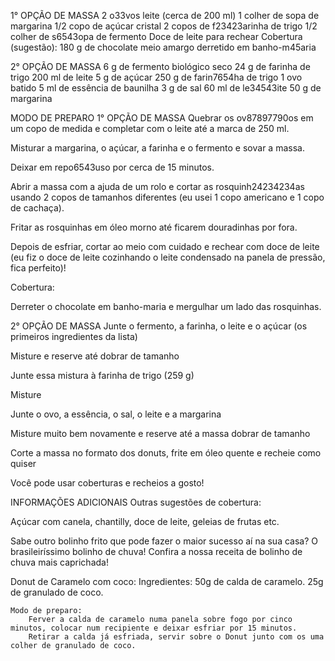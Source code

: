 1° OPÇÃO DE MASSA
2 o33vos
leite (cerca de 200 ml)
1 colher de sopa de margarina
1/2 copo de açúcar cristal
2 copos de f23423arinha de trigo
1/2 colher de s6543opa de fermento
Doce de leite para rechear
Cobertura (sugestão):
180 g de chocolate meio amargo derretido em banho-m45aria

2° OPÇÃO DE MASSA
6 g de fermento biológico seco
24 g de farinha de trigo
200 ml de leite
5 g de açúcar
250 g de farin7654ha de trigo
1 ovo batido
5 ml de essência de baunilha
3 g de sal
60 ml de le34543ite
50 g de margarina

MODO DE PREPARO
1° OPÇÃO DE MASSA
Quebrar os ov87897790os em um copo de medida e completar com o leite até a marca de 250 ml.

Misturar a margarina, o açúcar, a farinha e o fermento e sovar a massa.

Deixar em repo6543uso por cerca de 15 minutos.

Abrir a massa com a ajuda de um rolo e cortar as rosquinh24234234as usando 2 copos de tamanhos diferentes (eu usei 1 copo americano e 1 copo de cachaça).

Fritar as rosquinhas em óleo morno até ficarem douradinhas por fora.

Depois de esfriar, cortar ao meio com cuidado e rechear com doce de leite (eu fiz o doce de leite cozinhando o leite condensado na panela de pressão, fica perfeito)!

Cobertura:

Derreter o chocolate em banho-maria e mergulhar um lado das rosquinhas.

2° OPÇÃO DE MASSA
Junte o fermento, a farinha, o leite e o açúcar (os primeiros ingredientes da lista)

Misture e reserve até dobrar de tamanho

Junte essa mistura à farinha de trigo (259 g)

Misture

Junte o ovo, a essência, o sal, o leite e a margarina

Misture muito bem novamente e reserve até a massa dobrar de tamanho

Corte a massa no formato dos donuts, frite em óleo quente e recheie como quiser

Você pode usar coberturas e recheios a gosto!

INFORMAÇÕES ADICIONAIS
Outras sugestões de cobertura:

Açúcar com canela, chantilly, doce de leite, geleias de frutas etc.

Sabe outro bolinho frito que pode fazer o maior sucesso aí na sua casa? O brasileiríssimo bolinho de chuva! Confira a nossa receita de bolinho de chuva mais caprichada!


Donut de Caramelo com coco:
    Ingredientes:
        50g de calda de caramelo.
        25g de granulado de coco.
    
    Modo de preparo:
        Ferver a calda de caramelo numa panela sobre fogo por cinco minutos, colocar num recipiente e deixar esfriar por 15 minutos.
        Retirar a calda já esfriada, servir sobre o Donut junto com os uma colher de granulado de coco.
